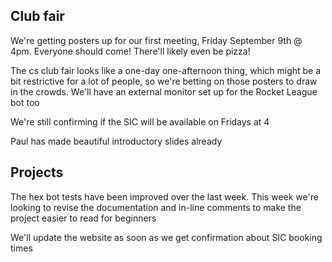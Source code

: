 ## Club fair
We're getting posters up for our first meeting, Friday September 9th @ 4pm.
Everyone should come! There'll likely even be pizza!

The cs club fair looks like a one-day one-afternoon thing, which might be a bit
restrictive for a lot of people, so we're betting on those posters to draw in
the crowds. We'll have an external monitor set up for the Rocket League bot too

We're still confirming if the SIC will be available on Fridays at 4

Paul has made beautiful introductory slides already

## Projects
The hex bot tests have been improved over the last week. This week we're looking
to revise the documentation and in-line comments to make the project easier to
read for beginners

We'll update the website as soon as we get confirmation about SIC booking times
